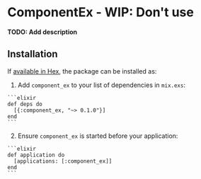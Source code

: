 # ComponentEx - WIP: Don't use

**TODO: Add description**

## Installation

If [available in Hex](https://hex.pm/docs/publish), the package can be installed as:

  1. Add `component_ex` to your list of dependencies in `mix.exs`:

    ```elixir
    def deps do
      [{:component_ex, "~> 0.1.0"}]
    end
    ```

  2. Ensure `component_ex` is started before your application:

    ```elixir
    def application do
      [applications: [:component_ex]]
    end
    ```

